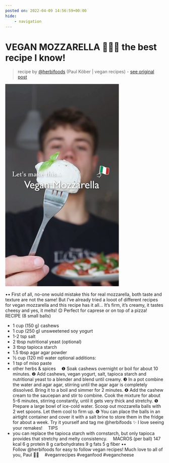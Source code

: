```yaml
---
posted on: 2022-04-09 14:56:59+00:00
hide:
    - navigation
---
```


# VEGAN MOZZARELLA 🌱🇮🇹 the best recipe I know! 

> recipe by [@herbifoods](https://www.instagram.com/herbifoods/) 
(Paul Köber | vegan recipes) - [see original post](https://instagram.com/p/CcIlv9BKPV6)

![](../img/herbifoods_09-04-2022_1404.png)

••
First of all, no-one would mistake this for real mozzarella, both taste and texture are not the same! But I’ve already tried a looot of different recipes for vegan mozzarella and this recipe has it all... It’s firm, it’s creamy, it tastes cheesy and yes, it melts! 😌 Perfect for caprese or on top of a pizza!
⠀
RECIPE (8 small balls)
- 1 cup (150 g) cashews
- 1 cup (250 g) unsweetened soy yogurt
- 1-2 tsp salt
- 2 tbsp nutritional yeast (optional)
- 3 tbsp tapioca starch
- 1.5 tbsp agar agar powder
- ½ cup (120 ml) water
optional additions:
- 1 tsp of miso paste
- other herbs & spices
⠀
❶ Soak cashews overnight or boil for about 10 minutes.
❷ Add cashews, vegan yogurt, salt, tapioca starch and nutritional yeast to a blender and blend until creamy. 
❸ In a pot combine the water and agar agar, stirring until the agar agar is completely dissolved. Bring it to a boil and simmer for 2 minutes.
❹ Add the cashew cream to the saucepan and stir to combine. Cook the mixture for about 5-6 minutes, stirring constantly, until it gets very thick and stretchy.
❺ Prepare a large bowl of ice-cold water. Scoop out mozzarella balls with 2 wet spoons. Let them cool to firm up.
❻ You can place the balls in an airtight container and cover it with a salt brine to store them in the fridge for about a week.
Try it yourself and tag me @herbifoods ✨ I love seeing your remakes!
⠀ 
TIPS
- you can replace the tapioca starch with cornstarch, but only tapioca provides that stretchy and melty consistency. 
⠀ 
MACROS (per ball)
147 kcal
6 g protein
8 g carbohydrates
9 g fats
5 g fiber
••
Follow @herbifoods for easy to follow vegan recipes!
Much love to all of you, Paul 👋💚
⠀
\#veganrecipes \#veganfood \#vegancheese 